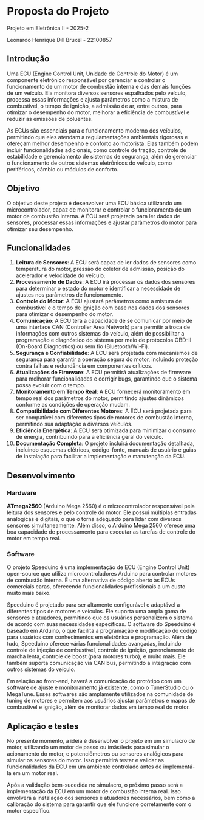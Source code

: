 # Proposta do Projeto

Projeto em Eletrônica II - 2025-2

Leonardo Henrique Dill Bruxel - 22100857

## Introdução

Uma ECU (Engine Control Unit, Unidade de Controle do Motor) é um componente eletrônico responsável por gerenciar e controlar o funcionamento de um motor de combustão interna e das demais funções de um veículo. Ela monitora diversos sensores espalhados pelo veículo, processa essas informações e ajusta parâmetros como a mistura de combustível, o tempo de ignição, a admissão de ar, entre outros, para otimizar o desempenho do motor, melhorar a eficiência de combustível e reduzir as emissões de poluentes.

As ECUs são essenciais para o funcionamento moderno dos veículos, permitindo que eles atendam a regulamentações ambientais rigorosas e ofereçam melhor desempenho e conforto ao motorista. Elas também podem incluir funcionalidades adicionais, como controle de tração, controle de estabilidade e gerenciamento de sistemas de segurança, além de gerenciar o funcionamento de outros sistemas eletrônicos do veículo, como periféricos, câmbio ou módulos de conforto.

## Objetivo

O objetivo deste projeto é desenvolver uma ECU básica utilizando um microcontrolador, capaz de monitorar e controlar o funcionamento de um motor de combustão interna. A ECU será projetada para ler dados de sensores, processar essas informações e ajustar parâmetros do motor para otimizar seu desempenho.

## Funcionalidades

1. **Leitura de Sensores**: A ECU será capaz de ler dados de sensores como temperatura do motor, pressão do coletor de admissão, posição do acelerador e velocidade do veículo.
2. **Processamento de Dados**: A ECU irá processar os dados dos sensores para determinar o estado do motor e identificar a necessidade de ajustes nos parâmetros de funcionamento.
3. **Controle do Motor**: A ECU ajustará parâmetros como a mistura de combustível e o tempo de ignição com base nos dados dos sensores para otimizar o desempenho do motor.
4. **Comunicação**: A ECU terá a capacidade de se comunicar por meio de uma interface CAN (Controller Area Network) para permitir a troca de informações com outros sistemas do veículo, além de possibilitar a programação e diagnóstico do sistema por meio de protocolos OBD-II (On-Board Diagnostics) ou sem fio (Bluetooth/Wi-Fi).
5. **Segurança e Confiabilidade**: A ECU será projetada com mecanismos de segurança para garantir a operação segura do motor, incluindo proteção contra falhas e redundância em componentes críticos.
6. **Atualizações de Firmware**: A ECU permitirá atualizações de firmware para melhorar funcionalidades e corrigir bugs, garantindo que o sistema possa evoluir com o tempo.
7. **Monitoramento em Tempo Real**: A ECU fornecerá monitoramento em tempo real dos parâmetros do motor, permitindo ajustes dinâmicos conforme as condições de operação mudam.
8. **Compatibilidade com Diferentes Motores**: A ECU será projetada para ser compatível com diferentes tipos de motores de combustão interna, permitindo sua adaptação a diversos veículos.
9. **Eficiência Energética**: A ECU será otimizada para minimizar o consumo de energia, contribuindo para a eficiência geral do veículo.
10. **Documentação Completa**: O projeto incluirá documentação detalhada, incluindo esquemas elétricos, código-fonte, manuais de usuário e guias de instalação para facilitar a implementação e manutenção da ECU.

## Desenvolvimento

### Hardware

**ATmega2560** (Arduino Mega 2560) é o microcontrolador responsável pela leitura dos sensores e pelo controle do motor. Ele possui múltiplas entradas analógicas e digitais, o que o torna adequado para lidar com diversos sensores simultaneamente. Além disso, o Arduino Mega 2560 oferece uma boa capacidade de processamento para executar as tarefas de controle do motor em tempo real.

### Software

O projeto Speeduino é uma implementação de ECU (Engine Control Unit) open-source que utiliza microcontroladores Arduino para controlar motores de combustão interna. É uma alternativa de código aberto às ECUs comerciais caras, oferecendo funcionalidades profissionais a um custo muito mais baixo.

Speeduino é projetado para ser altamente configurável e adaptável a diferentes tipos de motores e veículos. Ele suporta uma ampla gama de sensores e atuadores, permitindo que os usuários personalizem o sistema de acordo com suas necessidades específicas. O software do Speeduino é baseado em Arduino, o que facilita a programação e modificação do código para usuários com conhecimentos em eletrônica e programação. Além de tudo, Speeduino oferece várias funcionalidades avançadas, incluindo controle de injeção de combustível, controle de ignição, gerenciamento de marcha lenta, controle de boost (para motores turbo), e muito mais. Ele também suporta comunicação via CAN bus, permitindo a integração com outros sistemas do veículo.

Em relação ao front-end, haverá a comunicação do protótipo com um software de ajuste e monitoramento já existente, como o TunerStudio ou o MegaTune. Esses softwares são amplamente utilizados na comunidade de tuning de motores e permitem aos usuários ajustar parâmetros e mapas de combustível e ignição, além de monitorar dados em tempo real do motor.

## Aplicação e testes

No presente momento, a ideia é desenvolver o projeto em um simulacro de motor, utilizando um motor de passo ou ímãs/leds para simular o acionamento do motor, e potenciômetros ou sensores analógicos para simular os sensores do motor. Isso permitirá testar e validar as funcionalidades da ECU em um ambiente controlado antes de implementá-la em um motor real.

Após a validação bem-sucedida no simulacro, o próximo passo será a implementação da ECU em um motor de combustão interna real. Isso envolverá a instalação dos sensores e atuadores necessários, bem como a calibração do sistema para garantir que ele funcione corretamente com o motor específico.
